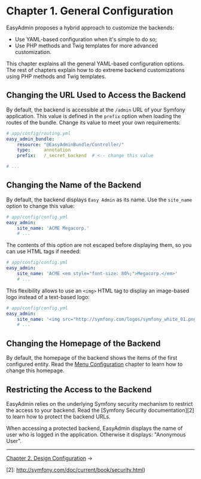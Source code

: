 Chapter 1. General Configuration
================================

EasyAdmin proposes a hybrid approach to customize the backends:

  * Use YAML-based configuration when it's simple to do so;
  * Use PHP methods and Twig templates for more advanced customization.

This chapter explains all the general YAML-based configuration options. The rest
of chapters explain how to do extreme backend customizations using PHP methods
and Twig templates.

Changing the URL Used to Access the Backend
-------------------------------------------

By default, the backend is accessible at the `/admin` URL of your Symfony
application. This value is defined in the `prefix` option when loading the
routes of the bundle. Change its value to meet your own requirements:

```yaml
# app/config/routing.yml
easy_admin_bundle:
    resource: "@EasyAdminBundle/Controller/"
    type:     annotation
    prefix:   /_secret_backend  # <-- change this value

# ...
```

Changing the Name of the Backend
--------------------------------

By default, the backend displays `Easy Admin` as its name. Use the `site_name`
option to change this value:

```yaml
# app/config/config.yml
easy_admin:
    site_name: 'ACME Megacorp.'
    # ...
```

The contents of this option are not escaped before displaying them, so you can
use HTML tags if needed:

```yaml
# app/config/config.yml
easy_admin:
    site_name: 'ACME <em style="font-size: 80%;">Megacorp.</em>'
    # ...
```

This flexibility allows to use an `<img>` HTML tag to display an image-based
logo instead of a text-based logo:

```yaml
# app/config/config.yml
easy_admin:
    site_name: '<img src="http://symfony.com/logos/symfony_white_01.png" />'
    # ...
```

Changing the Homepage of the Backend
------------------------------------

By default, the homepage of the backend shows the items of the first configured
entity. Read the [Menu Configuration][1] chapter to learn how to change this
homepage.

Restricting the Access to the Backend
-------------------------------------

EasyAdmin relies on the underlying Symfony security mechanism to restrict the
access to your backend. Read the [Symfony Security documentation][2] to learn
how to protect the backend URLs.

When accessing a protected backend, EasyAdmin displays the name of user who is
logged in the application. Otherwise it displays: "Anonymous User".

-------------------------------------------------------------------------------

[Chapter 2. Design Configuration](2-design-configuration.md) &rarr;

[1]: ./6-menu-configuration.md
[2]: http://symfony.com/doc/current/book/security.html)
